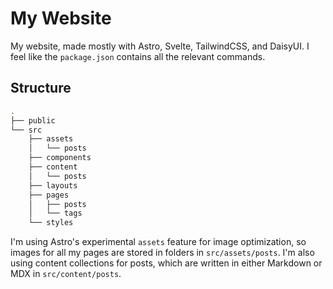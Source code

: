 # My Website

My website, made mostly with Astro, Svelte, TailwindCSS, and DaisyUI. I feel
like the `package.json` contains all the relevant commands.

## Structure

```bash
.
├── public
└── src
    ├── assets
    │   └── posts
    ├── components
    ├── content
    │   └── posts
    ├── layouts
    ├── pages
    │   ├── posts
    │   └── tags
    └── styles
```

I'm using Astro's experimental `assets` feature for image optimization, so
images for all my pages are stored in folders in `src/assets/posts`. I'm also
using content collections for posts, which are written in either Markdown or
MDX in `src/content/posts`.
